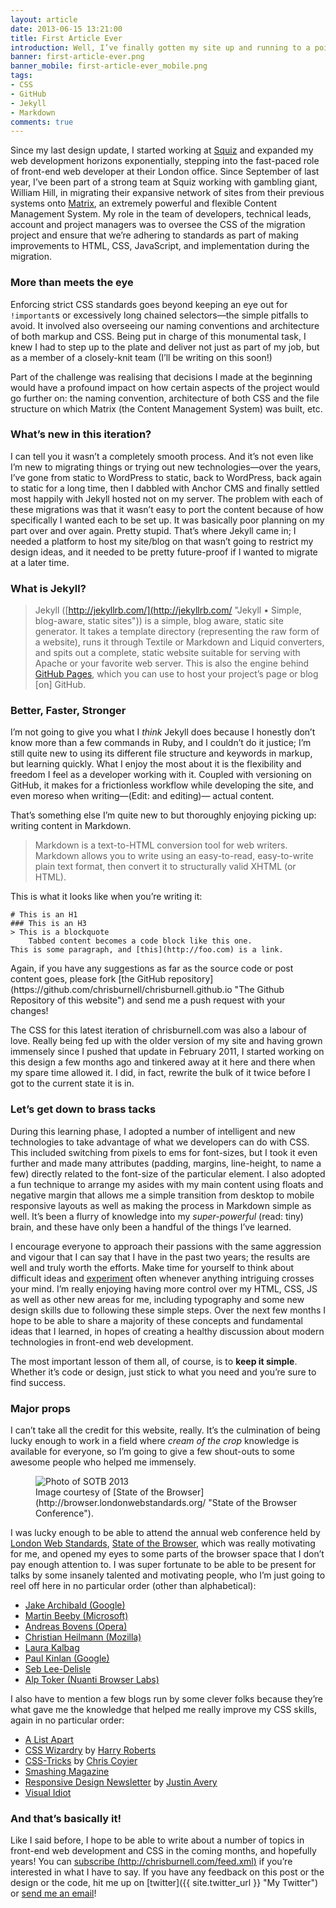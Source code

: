 ```yaml
---
layout: article
date: 2013-06-15 13:21:00
title: First Article Ever
introduction: Well, I’ve finally gotten my site up and running to a point where I can consider it to be a success. What was the process, and what did it involve? What mistakes did I make that you can avoid?
banner: first-article-ever.png
banner_mobile: first-article-ever_mobile.png
tags:
- CSS
- GitHub
- Jekyll
- Markdown
comments: true
---
```


Since my last design update, I started working at [Squiz](http://squiz.net/uk "Squiz UK") and expanded my web development horizons exponentially, stepping into the fast-paced role of front-end web developer at their London office. Since September of last year, I’ve been part of a strong team at Squiz working with gambling giant, William Hill, in migrating their expansive network of sites from their previous systems onto [Matrix](http://www.squiz.net/uk/suite/matrix "Squiz Matrix"), an extremely powerful and flexible Content Management System. My role in the team of developers, technical leads, account and project managers was to oversee the CSS of the migration project and ensure that we’re adhering to standards as part of making improvements to HTML, CSS, JavaScript, and implementation during the migration.

<h3 id="more-than-meets-the-eye">More than meets the eye<a href="#more-than-meets-the-eye" class="heading-anchor" title="" aria-hidden="true"></a></h3>

Enforcing strict CSS standards goes beyond keeping an eye out for <code>!important</code>s or excessively long chained selectors&mdash;the simple pitfalls to avoid. It involved also overseeing our naming conventions and architecture of both markup and CSS. Being put in charge of this monumental task, I knew I had to step up to the plate and deliver not just as part of my job, but as a member of a closely-knit team (I’ll be writing on this soon!)

Part of the challenge was realising that decisions I made at the beginning would have a profound impact on how certain aspects of the project would go further on: the naming convention, architecture of both CSS and the file structure on which Matrix (the Content Management System) was built, etc.

<h3 id="whats-new">What’s new in this iteration?<a href="#whats-new" class="heading-anchor" title="" aria-hidden="true"></a></h3>

I can tell you it wasn’t a completely smooth process. And it’s not even like I’m new to migrating things or trying out new technologies&mdash;over the years, I’ve gone from static to WordPress to static, back to WordPress, back again to static for a long time, then I dabbled with Anchor CMS and finally settled most happily with Jekyll hosted not on my server. The problem with each of these migrations was that it wasn’t easy to port the content because of how specifically I wanted each to be set up. It was basically poor planning on my part over and over again. Pretty stupid. That’s where Jekyll came in; I needed a platform to host my site/blog on that wasn’t going to restrict my design ideas, and it needed to be pretty future-proof if I wanted to migrate at a later time.

<h3 id="what-is-jekyll">What is Jekyll?<a href="#what-is-jekyll" class="heading-anchor" title="" aria-hidden="true"></a></h3>

> Jekyll ([http://jekyllrb.com/](http://jekyllrb.com/ "Jekyll &bull; Simple, blog-aware, static sites")) is a simple, blog aware, static site generator. It takes a template directory (representing the raw form of a website), runs it through Textile or Markdown and Liquid converters, and spits out a complete, static website suitable for serving with Apache or your favorite web server. This is also the engine behind [GitHub Pages](http://pages.github.com "Github Pages"), which you can use to host your project’s page or blog \[on\] GitHub.

<h3 id="better-faster-stronger">Better, Faster, Stronger<a href="#better-faster-stronger" class="heading-anchor" title="" aria-hidden="true"></a></h3>

I’m not going to give you what I *think* Jekyll does because I honestly don’t know more than a few commands in Ruby, and I couldn’t do it justice; I’m still quite new to using its different file structure and keywords in markup, but learning quickly. What I enjoy the most about it is the flexibility and freedom I feel as a developer working with it. Coupled with versioning on GitHub, it makes for a frictionless workflow while developing the site, and even moreso when writing&mdash;<span class="gray">(Edit: and editing)</span>&mdash; actual content.

That’s something else I’m quite new to but thoroughly enjoying picking up: writing content in Markdown.

> Markdown is a text-to-HTML conversion tool for web writers. Markdown allows you to write using an easy-to-read, easy-to-write plain text format, then convert it to structurally valid XHTML (or HTML).

This is what it looks like when you’re writing it:

    # This is an H1
    ### This is an H3
    > This is a blockquote
        Tabbed content becomes a code block like this one.
    This is some paragraph, and [this](http://foo.com) is a link.

<aside><p>Again, if you have any suggestions as far as the source code or post content goes, please fork [the GitHub repository](https://github.com/chrisburnell/chrisburnell.github.io "The Github Repository of this website") and send me a push request with your changes!</p></aside>

The CSS for this latest iteration of chrisburnell.com was also a labour of love. Really being fed up with the older version of my site and having grown immensely since I pushed that update in February 2011, I started working on this design a few months ago and tinkered away at it here and there when my spare time allowed it. I did, in fact, rewrite the bulk of it twice before I got to the current state it is in.

<h3 id="brass-tacks">Let’s get down to brass tacks<a href="#brass-tacks" class="heading-anchor" title="" aria-hidden="true"></a></h3>

During this learning phase, I adopted a number of intelligent and new technologies to take advantage of what we developers can do with CSS. This included switching from pixels to ems for font-sizes, but I took it even further and made many attributes (padding, margins, line-height, to name a few) directly related to the font-size of the particular element. I also adopted a fun technique to arrange my asides with my main content using floats and negative margin that allows me a simple transition from desktop to mobile responsive layouts as well as making the process in Markdown simple as well. It’s been a flurry of knowledge into my *super-powerful* (read: tiny) brain, and these have only been a handful of the things I’ve learned.

I encourage everyone to approach their passions with the same aggression and vigour that I can say that I have in the past two years; the results are well and truly worth the efforts. Make time for yourself to think about difficult ideas and [experiment](http://codepen.io "Codepen") often whenever anything intriguing crosses your mind. I’m really enjoying having more control over my HTML, CSS, JS as well as other new areas for me, including typography and some new design skills due to following these simple steps. Over the next few months I hope to be able to share a majority of these concepts and fundamental ideas that I learned, in hopes of creating a healthy discussion about modern technologies in front-end web development.

The most important lesson of them all, of course, is to **keep it simple**. Whether it’s code or design, just stick to what you need and you’re sure to find success.

<h3 id="major-props">Major props<a href="#major-props" class="heading-anchor" title="" aria-hidden="true"></a></h3>

I can’t take all the credit for this website, really. It’s the culmination of being lucky enough to work in a field where *cream of the crop* knowledge is available for everyone, so I’m going to give a few shout-outs to some awesome people who helped me immensely.

<aside><figure><img src="{{ site.url }}/images/articles/sotb-2013.png" class="rounded" alt="Photo of SOTB 2013" role="presentation"><figcaption>Image courtesy of [State of the Browser](http://browser.londonwebstandards.org/ "State of the Browser Conference").</figcaption></figure></aside>

I was lucky enough to be able to attend the annual web conference held by [London Web Standards](http://londonwebstandards.org/ "London Web Standards"), [State of the Browser](http://browser.londonwebstandards.org/ "State of the Browser Conference"), which was really motivating for me, and opened my eyes to some parts of the browser space that I don’t pay enough attention to. I was super fortunate to be able to be present for talks by some insanely talented and motivating people, who I’m just going to reel off here in no particular order (other than alphabetical):

- [Jake Archibald (Google)](http://www.jakearchibald.com/ "Jake Archibald (Google)")
- [Martin Beeby (Microsoft)](http://blogs.msdn.com/b/thebeebs/ "Martin Beeby (Microsoft)")
- [Andreas Bovens (Opera)](http://dev.opera.com/ "Andreas Bovens (Opera)")
- [Christian Heilmann (Mozilla)](http://christianheilmann.com/ "Christian Heilmann (Mozilla)")
- [Laura Kalbag](http://laurakalbag.com/ "Laura Kalbag")
- [Paul Kinlan (Google)](http://paul.kinlan.me/ "Paul Kinlan (Google)")
- [Seb Lee-Delisle](http://seb.ly/ "Seb Lee-Delisle")
- [Alp Toker (Nuanti Browser Labs)](http://www.atoker.com/ "Alp Toker (Nuanti Browser Labs)")

I also have to mention a few blogs run by some clever folks because they’re what gave me the knowledge that helped me really improve my CSS skills, again in no particular order:

- [A List Apart](http://alistapart.com/ "A List Apart")
- [CSS Wizardry](http://csswizardry.com/ "CSS Wizardry") by [Harry Roberts](https://twitter.com/csswizardry "Harry Roberts")
- [CSS-Tricks](http://css-tricks.com/ "CSS-Tricks") by [Chris Coyier](https://twitter.com/chriscoyier "Chris Coyier")
- [Smashing Magazine](http://www.smashingmagazine.com/ "Smashing Magazine")
- [Responsive Design Newsletter](http://responsivedesignweekly.com/ "Responsive Design Newsletter") by [Justin Avery](http://surfthedream.com.au/ "Justin Avery")
- [Visual Idiot](http://visualidiot.com/ "Visual Idiot")

<h3 id="thats-it">And that’s basically it!<a href="#thats-it" class="heading-anchor" title="" aria-hidden="true"></a></h3>

Like I said before, I hope to be able to write about a number of topics in front-end web development and CSS in the coming months, and hopefully years! You can [subscribe (http://chrisburnell.com/feed.xml)](/feed.xml "My RSS Feed") if you’re interested in what I have to say. If you have any feedback on this post or the design or the code, hit me up on [twitter]({{ site.twitter_url }} "My Twitter") or [send me an email](mailto:me@chrisburnell)!
